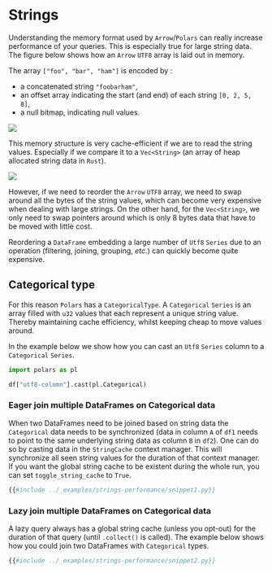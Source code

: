 # Strings

Understanding the memory format used by `Arrow`/`Polars` can really increase performance of your queries.
This is especially true for large string data.
The figure below shows how an `Arrow` `UTF8` array is laid out in memory.

The array `["foo", "bar", "ham"]` is encoded by :

  * a concatenated string `"foobarham"`,
  * an offset array indicating the start (and end) of each string `[0, 2, 5, 8]`,
  * a null bitmap, indicating null values.

![](https://raw.githubusercontent.com/ritchie46/static/master/polars/arrow-string.svg)

This memory structure is very cache-efficient if we are to read the string values.
Especially if we compare it to a `Vec<String>` (an array of heap allocated string data in `Rust`).

![](https://raw.githubusercontent.com/ritchie46/static/master/polars/pandas-string.svg)

However, if we need to reorder the `Arrow` `UTF8` array, we need to swap around all the bytes of the string values, which can become very expensive when dealing with large strings.
On the other hand, for the `Vec<String>`, we only need to swap pointers around which is only 8 bytes data that have to be moved with little cost.

Reordering a `DataFrame` embedding a large number of `Utf8` `Series` due to an operation (filtering, joining, grouping, *etc.*) can quickly become quite expensive.

## Categorical type

For this reason `Polars` has a `CategoricalType`. A `Categorical` `Series` is an array filled with `u32` values that each represent a unique string value.
Thereby maintaining cache efficiency, whilst keeping cheap to move values around.

In the example below we show how you can cast an `Utf8` `Series` column to a `Categorical` `Series`.

```python
import polars as pl

df["utf8-column"].cast(pl.Categorical)
```

### Eager join multiple DataFrames on Categorical data

When two DataFrames need to be joined based on string data the `Categorical` data needs to be synchronized (data in column `A` of `df1` needs to point to the same underlying string data as column `B` in `df2`).
One can do so by casting data in the `StringCache` context manager.
This will synchronize all seen string values for the duration of that context manager.
If you want the global string cache to be existent during the whole run, you can set `toggle_string_cache` to `True`.

```python
{{#include ../_examples/strings-performance/snippet1.py}}
```

### Lazy join multiple DataFrames on Categorical data

A lazy query always has a global string cache (unless you opt-out) for the duration of that query (until `.collect()` is called).
The example below shows how you could join two DataFrames with `Categorical` types.

```python
{{#include ../_examples/strings-performance/snippet2.py}}
```
